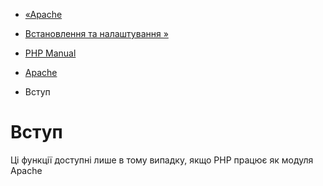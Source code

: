 - [«Apache](book.apache.md)
- [Встановлення та налаштування »](apache.setup.md)

- [PHP Manual](index.md)
- [Apache](book.apache.md)
-   Вступ

# Вступ

Ці функції доступні лише в тому випадку, якщо PHP працює як
модуля Apache
